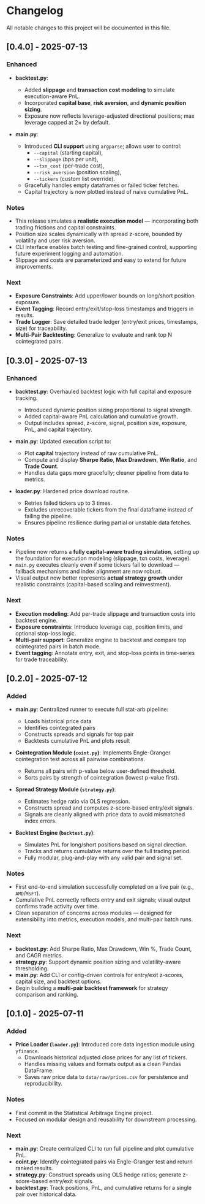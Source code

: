 # Changelog

All notable changes to this project will be documented in this file.

## [0.4.0] - 2025-07-13

### Enhanced
- **backtest.py**:
  - Added **slippage** and **transaction cost modeling** to simulate execution-aware PnL.
  - Incorporated **capital base**, **risk aversion**, and **dynamic position sizing**.
  - Exposure now reflects leverage-adjusted directional positions; max leverage capped at 2× by default.

- **main.py**:
  - Introduced **CLI support** using `argparse`; allows user to control:
    - `--capital` (starting capital),
    - `--slippage` (bps per unit),
    - `--txn_cost` (per-trade cost),
    - `--risk_aversion` (position scaling),
    - `--tickers` (custom list override).
  - Gracefully handles empty dataframes or failed ticker fetches.
  - Capital trajectory is now plotted instead of naive cumulative PnL.

### Notes
- This release simulates a **realistic execution model** — incorporating both trading frictions and capital constraints.
- Position size scales dynamically with spread z-score, bounded by volatility and user risk aversion.
- CLI interface enables batch testing and fine-grained control, supporting future experiment logging and automation.
- Slippage and costs are parameterized and easy to extend for future improvements.

### Next
- **Exposure Constraints**: Add upper/lower bounds on long/short position exposure.
- **Event Tagging**: Record entry/exit/stop-loss timestamps and triggers in results.
- **Trade Logger**: Save detailed trade ledger (entry/exit prices, timestamps, size) for traceability.
- **Multi-Pair Backtesting**: Generalize to evaluate and rank top N cointegrated pairs.


## [0.3.0] - 2025-07-13

### Enhanced
- **backtest.py**: Overhauled backtest logic with full capital and exposure tracking.
  - Introduced dynamic position sizing proportional to signal strength.
  - Added capital-aware PnL calculation and cumulative growth.
  - Output includes spread, z-score, signal, position size, exposure, PnL, and capital trajectory.

- **main.py**: Updated execution script to:
  - Plot **capital** trajectory instead of raw cumulative PnL.
  - Compute and display **Sharpe Ratio**, **Max Drawdown**, **Win Ratio**, and **Trade Count**.
  - Handles data gaps more gracefully; cleaner pipeline from data to metrics.

- **loader.py**: Hardened price download routine.
  - Retries failed tickers up to 3 times.
  - Excludes unrecoverable tickers from the final dataframe instead of failing the pipeline.
  - Ensures pipeline resilience during partial or unstable data fetches.

### Notes
- Pipeline now returns a **fully capital-aware trading simulation**, setting up the foundation for execution modeling (slippage, txn costs, leverage).
- `main.py` executes cleanly even if some tickers fail to download — fallback mechanisms and index alignment are now robust.
- Visual output now better represents **actual strategy growth** under realistic constraints (capital-based scaling and reinvestment).

### Next
- **Execution modeling**: Add per-trade slippage and transaction costs into backtest engine.
- **Exposure constraints**: Introduce leverage cap, position limits, and optional stop-loss logic.
- **Multi-pair support**: Generalize engine to backtest and compare top cointegrated pairs in batch mode.
- **Event tagging**: Annotate entry, exit, and stop-loss points in time-series for trade traceability.


## [0.2.0] - 2025-07-12

### Added
- **main.py**: Centralized runner to execute full stat-arb pipeline:
  - Loads historical price data
  - Identifies cointegrated pairs
  - Constructs spreads and signals for top pair
  - Backtests cumulative PnL and plots result

- **Cointegration Module (`coint.py`)**: Implements Engle-Granger cointegration test across all pairwise combinations.
  - Returns all pairs with p-value below user-defined threshold.
  - Sorts pairs by strength of cointegration (lowest p-value first).

- **Spread Strategy Module (`strategy.py`)**: 
  - Estimates hedge ratio via OLS regression.
  - Constructs spread and computes z-score-based entry/exit signals.
  - Signals are cleanly aligned with price data to avoid mismatched index errors.

- **Backtest Engine (`backtest.py`)**:
  - Simulates PnL for long/short positions based on signal direction.
  - Tracks and returns cumulative returns over the full trading period.
  - Fully modular, plug-and-play with any valid pair and signal set.

### Notes
- First end-to-end simulation successfully completed on a live pair (e.g., `AMD`/`MSFT`).
- Cumulative PnL correctly reflects entry and exit signals; visual output confirms trade activity over time.
- Clean separation of concerns across modules — designed for extensibility into metrics, execution models, and multi-pair batch runs.

### Next
- **backtest.py**: Add Sharpe Ratio, Max Drawdown, Win %, Trade Count, and CAGR metrics.
- **strategy.py**: Support dynamic position sizing and volatility-aware thresholding.
- **main.py**: Add CLI or config-driven controls for entry/exit z-scores, capital size, and backtest options.
- Begin building a **multi-pair backtest framework** for strategy comparison and ranking.


## [0.1.0] - 2025-07-11

### Added
- **Price Loader (`loader.py`)**: Introduced core data ingestion module using `yfinance`.
  - Downloads historical adjusted close prices for any list of tickers.
  - Handles missing values and formats output as a clean Pandas DataFrame.
  - Saves raw price data to `data/raw/prices.csv` for persistence and reproducibility.

### Notes
- First commit in the Statistical Arbitrage Engine project.
- Focused on modular design and reusability for downstream processing.

### Next
- **main.py**: Create centralized CLI to run full pipeline and plot cumulative PnL.
- **coint.py**: Identify cointegrated pairs via Engle-Granger test and return ranked results.
- **strategy.py**: Construct spreads using OLS hedge ratios; generate z-score-based entry/exit signals.
- **backtest.py**: Track positions, PnL, and cumulative returns for a single pair over historical data.
